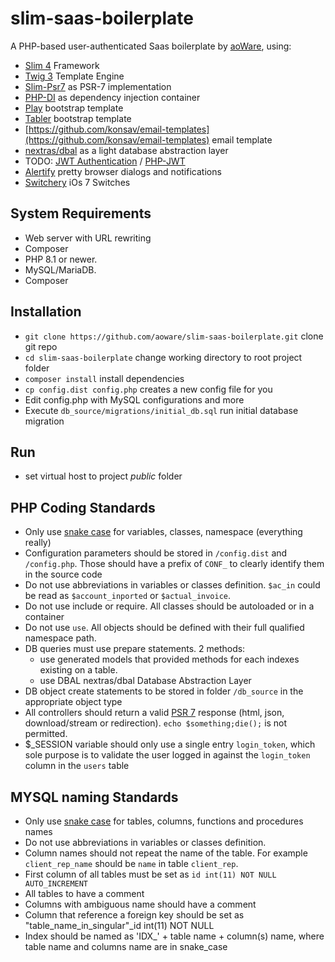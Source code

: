 # slim-saas-boilerplate
A PHP-based user-authenticated Saas boilerplate by [aoWare](https://www.aoware.co.uk/), using:
* [Slim 4](https://www.slimframework.com/docs/) Framework
* [Twig 3](https://twig.symfony.com) Template Engine
* [Slim-Psr7](https://github.com/slimphp/Slim-Psr7) as PSR-7 implementation
* [PHP-DI](http://php-di.org) as dependency injection container
* [Play](https://github.com/uideck/play-bootstrap) bootstrap template
* [Tabler](https://github.com/tabler/tabler) bootstrap template
* [https://github.com/konsav/email-templates](https://github.com/konsav/email-templates) email template
* [nextras/dbal](https://packagist.org/packages/nextras/dbal) as a light database abstraction layer
* TODO: [JWT Authentication](https://github.com/tuupola/slim-jwt-auth) / [PHP-JWT](https://github.com/firebase/php-jwt)
* [Alertify](https://alertifyjs.com/) pretty browser dialogs and notifications
* [Switchery](https://github.com/abpetkov/switchery) iOs 7 Switches

## System Requirements

* Web server with URL rewriting
* Composer
* PHP 8.1 or newer.
* MySQL/MariaDB.
* Composer

## Installation
* `git clone https://github.com/aoware/slim-saas-boilerplate.git` clone git repo
* `cd slim-saas-boilerplate` change working directory to root project folder
* `composer install` install dependencies
* `cp config.dist config.php` creates a new config file for you
* Edit config.php with MySQL configurations and more
* Execute `db_source/migrations/initial_db.sql` run initial database migration

## Run
* set virtual host to project *public* folder

## PHP Coding Standards
* Only use [snake case](https://en.wikipedia.org/wiki/Snake_case) for variables, classes, namespace (everything really)
* Configuration parameters should be stored in `/config.dist` and `/config.php`. Those should have a prefix of `CONF_` to clearly identify them in the source code
* Do not use abbreviations in variables or classes definition. `$ac_in` could be read as `$account_inported` or `$actual_invoice`.
* Do not use include or require. All classes should be autoloaded or in a container
* Do not use `use`. All objects should be defined with their full qualified namespace path.
* DB queries must use prepare statements. 2 methods:
    * use generated models that provided methods for each indexes existing on a table.
    * use DBAL nextras/dbal Database Abstraction Layer
* DB object create statements to be stored in folder `/db_source` in the appropriate object type
* All controllers should return a valid [PSR 7](https://www.php-fig.org/psr/psr-7) response (html, json, download/stream or redirection). `echo $something;die();` is not permitted.
* $_SESSION variable should only use a single entry `login_token`, which sole purpose is to validate the user logged in against the `login_token` column in the `users` table

## MYSQL naming Standards
* Only use [snake case](https://en.wikipedia.org/wiki/Snake_case) for tables, columns, functions and procedures names
* Do not use abbreviations in variables or classes definition.
* Column names should not repeat the name of the table. For example `client_rep_name` should be `name` in table `client_rep`.
* First column of all tables must be set as `id int(11) NOT NULL AUTO_INCREMENT`
* All tables to have a comment
* Columns with ambiguous name should have a comment
* Column that reference a foreign key should be set as "table_name_in_singular"_id int(11) NOT NULL
* Index should be named as 'IDX_' + table name + column(s) name, where table name and columns name are in snake_case